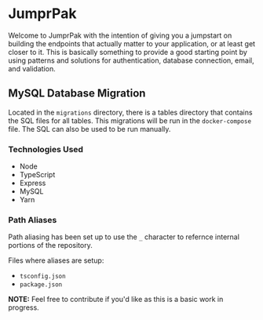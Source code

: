 # JumprPak

Welcome to JumprPak with the intention of giving you a jumpstart on building the endpoints that actually matter to your application, or at least get closer to it. This is basically something to provide a good starting point by using patterns and solutions for authentication, database connection, email, and validation.

## MySQL Database Migration

Located in the `migrations` directory, there is a tables directory that contains the SQL files for all tables. This migrations will be run in the `docker-compose` file. The SQL can also be used to be run manually.

### Technologies Used

- Node
- TypeScript
- Express
- MySQL
- Yarn

### Path Aliases

Path aliasing has been set up to use the `_` character to refernce internal portions of the repository.

Files where aliases are setup:

- `tsconfig.json`
- `package.json`

**NOTE:** Feel free to contribute if you'd like as this is a basic work in progress.
